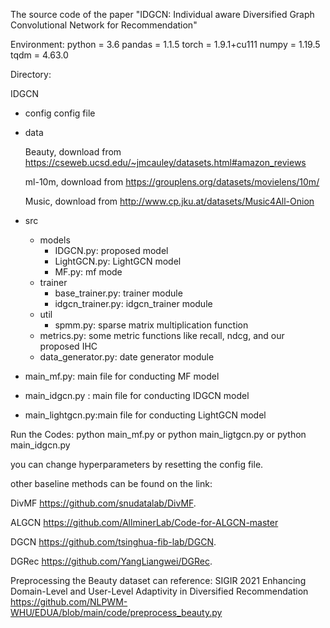 The source code of the paper "IDGCN: Individual aware Diversified Graph
Convolutional Network for Recommendation"

Environment:
  python = 3.6
  pandas = 1.1.5
  torch = 1.9.1+cu111
  numpy = 1.19.5
  tqdm = 4.63.0


Directory:

IDGCN
- config
  config file

- data

  Beauty, download from https://cseweb.ucsd.edu/~jmcauley/datasets.html#amazon_reviews

  ml-10m, download from https://grouplens.org/datasets/movielens/10m/

  Music, download from http://www.cp.jku.at/datasets/Music4All-Onion
- src
  - models
    - IDGCN.py: proposed model
    - LightGCN.py: LightGCN model
    - MF.py: mf mode
  - trainer
    - base_trainer.py: trainer module
    - idgcn_trainer.py: idgcn_trainer module
  - util
    - spmm.py: sparse matrix multiplication function
  - metrics.py: some metric functions like recall, ndcg, and our proposed IHC 
  - data_generator.py: date generator module

- main_mf.py: main file for conducting MF model
- main_idgcn.py : main file for conducting IDGCN model
- main_lightgcn.py:main file for conducting LightGCN model


Run the Codes:
python main_mf.py  or python main_ligtgcn.py or python main_idgcn.py

you can change hyperparameters by resetting the config file.

other baseline methods can be found on the link:

DivMF https://github.com/snudatalab/DivMF. 

ALGCN https://github.com/AllminerLab/Code-for-ALGCN-master

DGCN https://github.com/tsinghua-fib-lab/DGCN.

DGRec https://github.com/YangLiangwei/DGRec.

Preprocessing the Beauty dataset can reference:
SIGIR 2021 Enhancing Domain-Level and User-Level Adaptivity in Diversified Recommendation
https://github.com/NLPWM-WHU/EDUA/blob/main/code/preprocess_beauty.py



